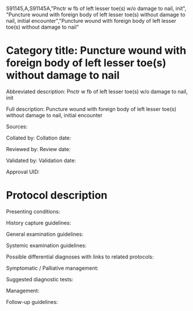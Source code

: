 S91145,A,S91145A,"Pnctr w fb of left lesser toe(s) w/o damage to nail, init", "Puncture wound with foreign body of left lesser toe(s) without damage to nail, initial encounter","Puncture wound with foreign body of left lesser toe(s) without damage to nail"
# Category title: Puncture wound with foreign body of left lesser toe(s) without damage to nail

Abbreviated description: Pnctr w fb of left lesser toe(s) w/o damage to nail, init

Full description: Puncture wound with foreign body of left lesser toe(s) without damage to nail, initial encounter

Sources:

Collated by:
Collation date:

Reviewed by:
Review date:

Validated by:
Validation date:

Approval UID:

# Protocol description

Presenting conditions:

History capture guidelines:

General examination guidelines:

Systemic examination guidelines:

Possible differential diagnoses with links to related protocols:

Symptomatic / Palliative management:

Suggested diagnostic tests:

Management:

Follow-up guidelines:
